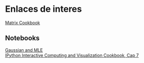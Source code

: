 # Enlaces de interes
[Matrix Cookbook](https://www.math.uwaterloo.ca/~hwolkowi/matrixcookbook.pdf)

## Notebooks
[Gaussian and MLE](https://github.com/mravanba/comp551-notebooks/blob/master/Gaussian.ipynb) <br>
[IPython Interactive Computing and Visualization Cookbook, Cap 7](https://github.com/ipython-books/cookbook-2nd/tree/master/chapter07_stats)
